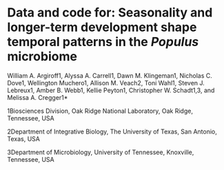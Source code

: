 # Data and code for: Seasonality and longer-term development shape temporal patterns in the *Populus* microbiome

William A. Argiroff1, Alyssa A. Carrell1, Dawn M. Klingeman1, Nicholas C. Dove1, Wellington Muchero1, Allison M. Veach2, Toni Wahl1, Steven J. Lebreux1, Amber B. Webb1, Kellie Peyton1, Christopher W. Schadt1,3, and Melissa A. Cregger1*

1Biosciences Division, Oak Ridge National Laboratory, Oak Ridge, Tennessee, USA

2Department of Integrative Biology, The University of Texas, San Antonio, Texas, USA

3Department of Microbiology, University of Tennessee, Knoxville, Tennessee, USA

